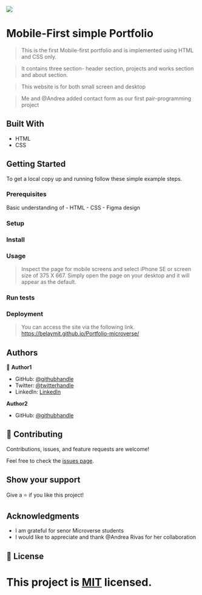 ![](https://img.shields.io/badge/Microverse-blueviolet)

# Mobile-First simple Portfolio

> This is the first Mobile-first portfolio and is implemented using HTML and CSS only.

> It contains three section- header section, projects and works section and about section.

> This website is for both small screen and desktop

> Me and @Andrea added contact form as our first pair-programming project

## Built With

- HTML
- CSS

## Getting Started

To get a local copy up and running follow these simple example steps.

### Prerequisites

Basic understanding of - HTML - CSS - Figma design

### Setup

### Install

### Usage

> Inspect the page for mobile screens and select iPhone SE or screen size of 375 X 667.
> Simply open the page on your desktop and it will appear as the default.

### Run tests

### Deployment
>You can access the site via the following link.
     https://belaymit.github.io/Portfolio-microverse/
## Authors

👤 **Author1**

- GitHub: [@githubhandle](https://github.com/belaymit?tab=repositories)
- Twitter: [@twitterhandle](https://twitter.com/2belamit)
- LinkedIn: [LinkedIn](https://www.linkedin.com/in/belay-birhanu-144ba714b/)

**Author2**

- GitHub: [@githubhandle](https://github.com/rivasbolinga)

## 🤝 Contributing

Contributions, issues, and feature requests are welcome!

Feel free to check the [issues page](../../issues/).

## Show your support

Give a ⭐️ if you like this project!

## Acknowledgments

- I am grateful for senor Microverse students
- I would like to appreciate and thank @Andrea Rivas for her collaboration

## 📝 License

# This project is [MIT](./LICENSE) licensed.
